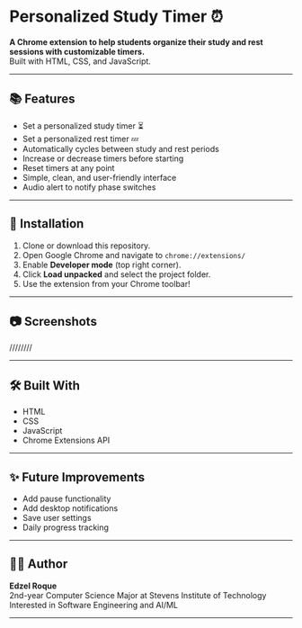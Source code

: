 # Personalized Study Timer ⏰

**A Chrome extension to help students organize their study and rest sessions with customizable timers.**  
Built with HTML, CSS, and JavaScript.

---

## 📚 Features
- Set a personalized study timer ⏳
- Set a personalized rest timer 💤
- Automatically cycles between study and rest periods
- Increase or decrease timers before starting
- Reset timers at any point
- Simple, clean, and user-friendly interface
- Audio alert to notify phase switches

---

## 🚀 Installation
1. Clone or download this repository.
2. Open Google Chrome and navigate to `chrome://extensions/`
3. Enable **Developer mode** (top right corner).
4. Click **Load unpacked** and select the project folder.
5. Use the extension from your Chrome toolbar!

---

## 📷 Screenshots
////////

---

## 🛠️ Built With
- HTML
- CSS
- JavaScript
- Chrome Extensions API

---

## ✨ Future Improvements
- Add pause functionality
- Add desktop notifications
- Save user settings
- Daily progress tracking

---

## 👨‍💻 Author
**Edzel Roque**  
2nd-year Computer Science Major at Stevens Institute of Technology  
Interested in Software Engineering and AI/ML

---

